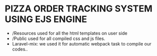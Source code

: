 # PIZZA ORDER TRACKING SYSTEM USING EJS ENGINE

* /Resources used for all the html templates on user side
* /Public used for all compiled css and js files.
* Laravel-mix: we used it for automatic webpack task to compile our codes..